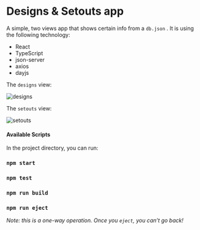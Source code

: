 # **Designs & Setouts app**

A simple, two views app that shows certain info from a `db.json` . It is using the following technology:

- React
- TypeScript
- json-server
- axios
- dayjs

The `designs` view:

![designs](/home/javi/MEGA/Code/tech_challenges/CADT-test/cadt-react-test/public/designs.png)

The `setouts` view:

![setouts](/home/javi/MEGA/Code/tech_challenges/CADT-test/cadt-react-test/public/setouts.png)

#### **Available Scripts**

In the project directory, you can run:

### `npm start`

### `npm test`

### `npm run build`

### `npm run eject`

*Note: this is a one-way operation. Once you `eject`, you can’t go back!*
